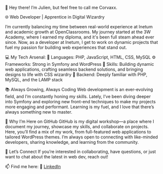 👋 Hey there! I’m Julien, but feel free to call me Corvaxx.

🌐 Web Developer | Apprentice in Digital Wizardry

I’m currently balancing my time between real-world experience at Inetum and academic growth at OpenClassrooms. My journey started at the 3W Academy, where I earned my diploma, and it's been full steam ahead ever since. Now, as a developer at Inetum, I get to work on dynamic projects that fuel my passion for building web experiences that stand out.

💻 My Tech Arsenal:
🔮 Languages: PHP, JavaScript, HTML, CSS, MySQL
⚙️ Frameworks: Strong in Symfony and WordPress
🚀 Skills: Building dynamic web applications, crafting seamless backend solutions, and bringing designs to life with CSS wizardry
🐘 Backend: Deeply familiar with PHP, MySQL, and the LAMP stack

📚 Always Growing, Always Coding
Web development is an ever-evolving field, and I’m constantly honing my skills. Lately, I’ve been diving deeper into Symfony and exploring new front-end techniques to make my projects more engaging and performant. Learning is my fuel, and I love that there’s always something new to master.

🌟 Why I’m Here on GitHub
GitHub is my digital workshop—a place where I document my journey, showcase my skills, and collaborate on projects. Here, you’ll find a mix of my work, from full-featured web applications to tailored WordPress themes. I’m always open to connecting with like-minded developers, sharing knowledge, and learning from the community.

🤝 Let’s Connect
If you’re interested in collaborating, have questions, or just want to chat about the latest in web dev, reach out!

📫 Find me here:
💼 [LinkedIn](https://www.linkedin.com/in/julien-amiel-dev/)
